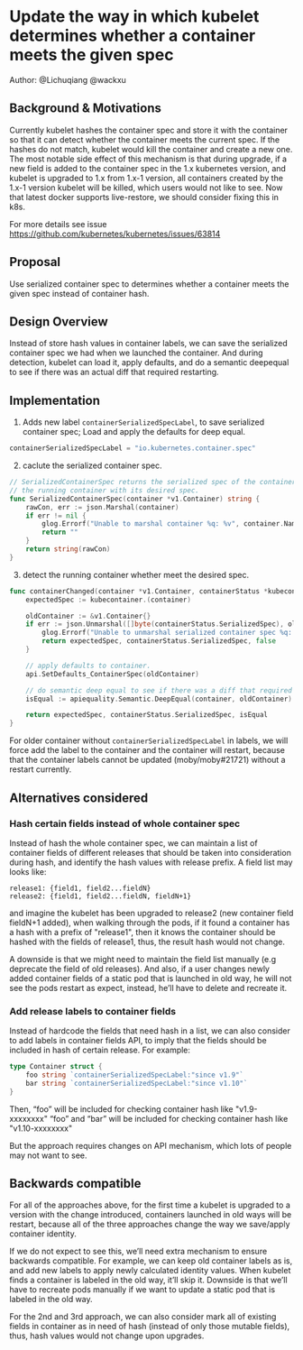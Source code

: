 #  Update the way in which kubelet determines whether a container meets the given spec
Author: @Lichuqiang @wackxu


## Background & Motivations 

Currently kubelet hashes the container spec and store it with the container so that it can detect whether the container meets the current spec. If the hashes do not match, kubelet would kill the container and create a new one. The most notable side effect of this mechanism is that during upgrade, if a new field is added to the container spec in the 1.x kubernetes version, and kubelet is upgraded to 1.x from 1.x-1 version, all containers created by the 1.x-1 version kubelet will be killed, which users would not like to see.
Now that latest docker supports live-restore, we should consider fixing this in k8s.

For more details see issue https://github.com/kubernetes/kubernetes/issues/63814

## Proposal

Use serialized container spec to determines whether a container meets the given spec instead of container hash.

## Design Overview

Instead of store hash values in container labels, we can save the serialized container spec we had when we launched the container. And during detection, kubelet can load it, apply defaults, and do a semantic deepequal to see if there was an actual diff that required restarting.

## Implementation

1. Adds new label `containerSerializedSpecLabel`, to save serialized container spec; Load and apply the defaults for deep equal.

```go
containerSerializedSpecLabel = "io.kubernetes.container.spec"
```
2. caclute the serialized container spec.

```go
// SerializedContainerSpec returns the serialized spec of the container. It is used to compare
// the running container with its desired spec.
func SerializedContainerSpec(container *v1.Container) string {
	rawCon, err := json.Marshal(container)
	if err != nil {
		glog.Errorf("Unable to marshal container %q: %v", container.Name, err)
		return ""
	}
	return string(rawCon)
}
```
3. detect the running container whether meet the desired spec.

```go
func containerChanged(container *v1.Container, containerStatus *kubecontainer.ContainerStatus) (string, string, bool) {
	expectedSpec := kubecontainer.(container)

	oldContainer := &v1.Container{}
	if err := json.Unmarshal([]byte(containerStatus.SerializedSpec), oldContainer); err != nil {
		glog.Errorf("Unable to unmarshal serialized container spec %q: %v", container.Name, err)
		return expectedSpec, containerStatus.SerializedSpec, false
	}

	// apply defaults to container.
	api.SetDefaults_ContainerSpec(oldContainer)

	// do semantic deep equal to see if there was a diff that required restarting.
	isEqual := apiequality.Semantic.DeepEqual(container, oldContainer)

	return expectedSpec, containerStatus.SerializedSpec, isEqual
}
```
For older container without `containerSerializedSpecLabel` in labels, we will force add the label to the container and the container will restart, because that the container labels cannot be updated (moby/moby#21721) without a restart currently.  

## Alternatives considered

### Hash certain fields instead of whole container spec
Instead of hash the whole container spec, we can maintain a list of container fields of different releases that should be taken into consideration during hash, and identify the hash values with release prefix.
A field list may looks like:

```
release1: {field1, field2...fieldN}
release2: {field1, field2...fieldN, fieldN+1}
```

and imagine the kubelet has been upgraded to release2 (new container field fieldN+1 added), when walking through the pods, if it found a container has a hash with a prefix of "release1", then it knows the container should be hashed with the fields of release1, thus, the result hash would not change.

A downside is that we might need to maintain the field list manually (e.g deprecate the field of old releases).
And also, if a user changes newly added container fields of a static pod that is launched in old way, he will not see the pods restart as expect, instead, he’ll have to delete and recreate it.

### Add release labels to container fields
Instead of hardcode the fields that need hash in a list, we can also consider to add labels in container fields API, to imply that the fields should be included in hash of certain release.
For example:

```go
type Container struct {
    foo string `containerSerializedSpecLabel:"since v1.9"`
    bar string `containerSerializedSpecLabel:"since v1.10"`
}
```

Then, “foo” will be included for checking container hash like "v1.9-xxxxxxxx"
“foo” and “bar” will be included for checking container hash like "v1.10-xxxxxxxx"

But the approach requires changes on API mechanism, which lots of people may not want to see.

## Backwards compatible
For all of the approaches above, for the first time a kubelet is upgraded to a version with the change introduced, containers launched in old ways will be restart, because all of the three approaches change the way we save/apply container identity.

If we do not expect to see this, we’ll need extra mechanism to ensure backwards compatible.
For example, we can keep old container labels as is, and add new labels to apply newly calculated identity values. When kubelet finds a container is labeled in the old way, it’ll skip it. Downside is that we’ll have to recreate pods manually if we want to update a static pod that is labeled in the old way.

For the 2nd and 3rd approach, we can also consider mark all of existing fields in container as in need of hash (instead of only those mutable fields), thus, hash values would not change upon upgrades.
